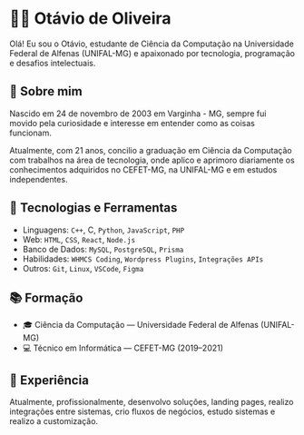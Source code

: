 # 👨‍💻 Otávio de Oliveira

Olá! Eu sou o Otávio, estudante de Ciência da Computação na Universidade Federal de Alfenas (UNIFAL-MG) e apaixonado por tecnologia, programação e desafios intelectuais.

## 🧠 Sobre mim

Nascido em 24 de novembro de 2003 em Varginha - MG, sempre fui movido pela curiosidade e interesse em entender como as coisas funcionam.

Atualmente, com 21 anos, concilio a graduação em Ciência da Computação com trabalhos na área de tecnologia, onde aplico e aprimoro diariamente os conhecimentos adquiridos no CEFET-MG, na UNIFAL-MG e em estudos independentes.

## 🚀 Tecnologias e Ferramentas

- Linguagens: `C++`, C, `Python`, `JavaScript`, `PHP`
- Web: `HTML`, `CSS`, `React`, `Node.js`
- Banco de Dados: `MySQL`, `PostgreSQL`, `Prisma`
- Habilidades: `WHMCS Coding`, `Wordpress Plugins`, `Integrações APIs`
- Outros: `Git`, `Linux`, `VSCode`, `Figma`

## 📚 Formação

- 🎓 Ciência da Computação — Universidade Federal de Alfenas (UNIFAL-MG)
- 💻 Técnico em Informática — CEFET-MG (2019–2021)

## 💼 Experiência

Atualmente, profissionalmente, desenvolvo soluções, landing pages, realizo integrações entre sistemas, crio fluxos de negócios, estudo sistemas e realizo a customização. 
